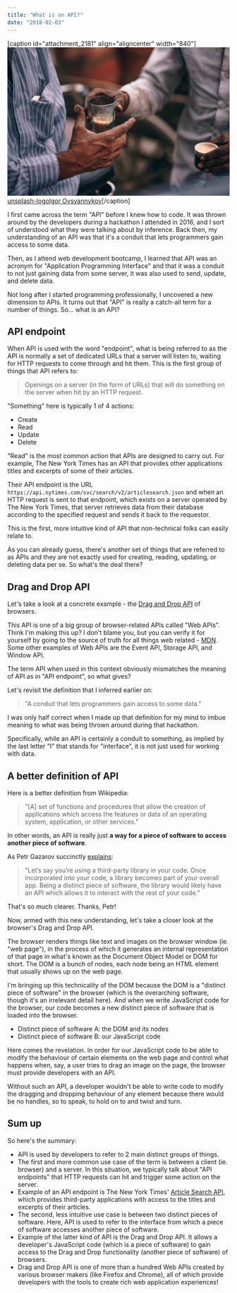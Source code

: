 ```yaml
---
title: "What is an API?"
date: "2018-02-03"
---
```


\[caption id="attachment\_2181" align="aligncenter" width="840"\]![what is an api blog post banner nickang](images/igor-ovsyannykov-165874-1024x683.jpg) [unsplash-logoIgor Ovsyannykov](https://unsplash.com/@igorovsyannykov?utm_medium=referral&utm_campaign=photographer-credit&utm_content=creditBadge "Download free do whatever you want high-resolution photos from Igor Ovsyannykov")\[/caption\]

I first came across the term "API" before I knew how to code. It was thrown around by the developers during a hackathon I attended in 2016, and I sort of understood what they were talking about by inference. Back then, my understanding of an API was that it's a conduit that lets programmers gain access to some data.

Then, as I attend web development bootcamp, I learned that API was an acronym for "Application Programming Interface" and that it was a conduit to not just gaining data from some server, it was also used to send, update, and delete data.

Not long after I started programming professionally, I uncovered a new dimension to APIs. It turns out that "API" is really a catch-all term for a number of things. So... what is an API?

## API endpoint

When API is used with the word "endpoint", what is being referred to as the API is normally a set of dedicated URLs that a server will listen to, waiting for HTTP requests to come through and hit them. This is the first group of things that API refers to:

> Openings on a server (in the form of URLs) that will do something on the server when hit by an HTTP request.

"Something" here is typically 1 of 4 actions:

- Create
- Read
- Update
- Delete

"Read" is the most common action that APIs are designed to carry out. For example, The New York Times has an API that provides other applications titles and excerpts of some of their articles.

Their API endpoint is the URL `https://api.nytimes.com/svc/search/v2/articlesearch.json` and when an HTTP request is sent to that endpoint, which exists on a server operated by The New York Times, that server retrieves data from their database according to the specified request and sends it back to the requestor.

This is the first, more intuitive kind of API that non-technical folks can easily relate to.

As you can already guess, there's another set of things that are referred to as APIs and they are not exactly used for creating, reading, updating, or deleting data per se. So what's the deal there?

## Drag and Drop API

Let's take a look at a concrete example - the [Drag and Drop API](https://developer.mozilla.org/en-US/docs/Web/API/HTML_Drag_and_Drop_API) of browsers.

This API is one of a big group of browser-related APIs called "Web APIs". Think I'm making this up? I don't blame you, but you can verify it for yourself by going to the source of truth for all things web related - [MDN](https://developer.mozilla.org/en-US/docs/Web/API). Some other examples of Web APIs are the Event API, Storage API, and Window API.

The term API when used in this context obviously mismatches the meaning of API as in "API endpoint", so what gives?

Let's revisit the definition that I inferred earlier on:

> "A conduit that lets programmers gain access to some data."

I was only half correct when I made up that definition for my mind to imbue meaning to what was being thrown around during that hackathon.

Specifically, while an API is certainly a conduit to something, as implied by the last letter "I" that stands for "interface", it is not just used for working with data.

## A better definition of API

Here is a better definition from Wikipedia:

> "\[A\] set of functions and procedures that allow the creation of applications which access the features or data of an operating system, application, or other services."

In other words, an API is really just **a way for a piece of software to access another piece of software**.

As Petr Gazarov succinctly [explains](https://medium.freecodecamp.org/what-is-an-api-in-english-please-b880a3214a82):

> "Let’s say you’re using a third-party library in your code. Once incorporated into your code, a library becomes part of your overall app. Being a distinct piece of software, the library would likely have an API which allows it to interact with the rest of your code."

That's so much clearer. Thanks, Petr!

Now, armed with this new understanding, let's take a closer look at the browser's Drag and Drop API.

The browser renders things like text and images on the browser window (ie. "web page"), in the process of which it generates an internal representation of that page in what's known as the Document Object Model or DOM for short. The DOM is a bunch of nodes, each node being an HTML element that usually shows up on the web page.

I'm bringing up this technicality of the DOM because the DOM is a "distinct piece of software" in the browser (which is the overarching software, though it's an irrelevant detail here). And when we write JavaScript code for the browser, our code becomes a new distinct piece of software that is loaded into the browser.

- Distinct piece of software A: the DOM and its nodes
- Distinct piece of software B: our JavaScript code

Here comes the revelation. In order for our JavaScript code to be able to modify the behaviour of certain elements on the web page and control what happens when, say, a user tries to drag an image on the page, the browser must provide developers with an API.

Without such an API, a developer wouldn't be able to write code to modify the dragging and dropping behaviour of any element because there would be no handles, so to speak, to hold on to and twist and turn.

## Sum up

So here's the summary:

- API is used by developers to refer to 2 main distinct groups of things.
- The first and more common use case of the term is between a client (ie. browser) and a server. In this situation, we typically talk about "API endpoints" that HTTP requests can hit and trigger some action on the server.
- Example of an API endpoint is The New York Times' [Article Search API](https://developer.nytimes.com/article_search_v2.json#/Documentation/GET/articlesearch.json), which provides third-party applications with access to the titles and excerpts of their articles.
- The second, less intuitive use case is between two distinct pieces of software. Here, API is used to refer to the interface from which a piece of software accesses another piece of software.
- Example of the latter kind of API is the Drag and Drop API. It allows a developer's JavaScript code (which is a piece of software) to gain access to the Drag and Drop functionality (another piece of software) of browsers.
- Drag and Drop API is one of more than a hundred Web APIs created by various browser makers (like Firefox and Chrome), all of which provide developers with the tools to create rich web application experiences!
